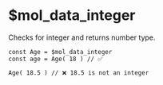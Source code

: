 # $mol_data_integer

Checks for integer and returns number type.

	const Age = $mol_data_integer
	const age = Age( 18 ) // ✅

	Age( 18.5 ) // ❌ 18.5 is not an integer

